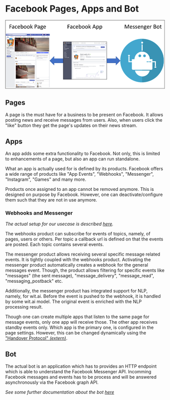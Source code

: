 # Facebook Pages, Apps and Bot

![page_app_bot](page_app_bot.png)

## Pages

A page is the must have for a business to be present on Facebook. It allows posting news and receive messages from users. Also, when users click the "like" button they get the page's updates on their news stream.

## Apps

An app adds some extra functionality to Facebook. Not only, this is limited to enhancements of a page, but also an app can run standalone.

What an app is actually used for is defined by its products. Facebook offers a wide range of products like "App Events", "Webhooks", "Messenger", "Instagram", "Games" and many more. 

Products once assigned to an app cannot be removed anymore. This is designed on purpose by Facebook. However, one can deactivate/configure them such that they are not in use anymore.

### Webhooks and Messenger

*The actual setup for our usecase is described [here](../setup_facebook/).*

The webhooks product can subscribe for events of topics, namely, of pages, users or others. Per topic a callback url is defined on that the events are posted. Each topic contains several events.

The messenger product allows receiving several specific message related events. It is tightly coupled with the webhooks product. Activating the messenger product automatically creates a webhook for the general messages event. Though, the product allows filtering for specific events like "messages" (the sent message), "message_delivery", "message_read", "messaging_postback" etc.

Additionally, the messenger product has integrated support for NLP, namely, for wit.ai. Before the event is pushed to the webhook, it is handled by some wit.ai model. The original event is enriched with the NLP processing result.

Though one can create multiple apps that listen to the same page for message events, only one app will receive those. The other app receives standby events only. Which app is the primary one, is configured in the page settings. However, this can be changed dynamically using the ["Handover Protocol" *(extern)*](https://developers.facebook.com/docs/messenger-platform/handover-protocol).

## Bot

The actual bot is an application which has to provides an HTTP endpoint which is able to understand the Facebook Messenger API. Incomming Facebook messages and events has to be process and will be answered
asynchronously via the Facebook graph API.

*See some further documentation about the bot [here](../fb_chatbot_basics/README.md)*
